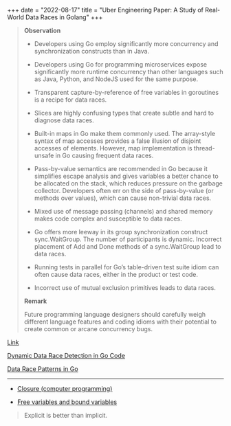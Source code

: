 +++
date = "2022-08-17"
title = "Uber Engineering Paper: A Study of Real-World Data Races in Golang"
+++

> **Observation**
>
> * Developers using Go employ significantly more concurrency and synchronization constructs than in Java.
>
> * Developers using Go for programming microservices expose significantly more runtime concurrency than other languages such as Java, Python, and NodeJS used for the same purpose.
>
> * Transparent capture-by-reference of free variables in goroutines is a recipe for data races.
>
> * Slices are highly confusing types that create subtle and hard to diagnose data races.
>
> * Built-in maps in Go make them commonly used. The array-style syntax of map accesses provides a false illusion of disjoint accesses of elements. However, map implementation is thread-unsafe in Go causing frequent data races.
>
> * Pass-by-value semantics are recommended in Go because it simplifies escape analysis and gives variables a better chance to be allocated on the stack, which reduces pressure on the garbage collector. Developers often err on the side of pass-by-value (or methods over values), which can cause non-trivial data races.
>
> * Mixed use of message passing (channels) and shared memory makes code complex and susceptible to data races.
>
> * Go offers more leeway in its group synchronization construct sync.WaitGroup. The number of participants is dynamic. Incorrect placement of Add and Done methods of a sync.WaitGroup lead to data races.
>
> * Running tests in parallel for Go’s table-driven test suite idiom can often cause data races, either in the product or test code.
>
> * Incorrect use of mutual exclusion primitives leads to data races.
>
> **Remark**
>
> Future programming language designers should carefully weigh different language features and coding idioms with their potential to create common or arcane concurrency bugs.

[Link](https://arxiv.org/abs/2204.00764)

[Dynamic Data Race Detection in Go Code](https://www.uber.com/blog/dynamic-data-race-detection-in-go-code/)

[Data Race Patterns in Go](https://www.uber.com/blog/data-race-patterns-in-go/)

---

* [Closure (computer programming)](https://en.wikipedia.org/wiki/Closure_(computer_programming))

* [Free variables and bound variables](https://en.wikipedia.org/wiki/Free_variables_and_bound_variables)

> Explicit is better than implicit.
